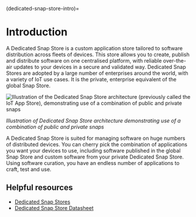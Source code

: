 (dedicated-snap-store-intro)=
# Introduction

A Dedicated Snap Store is a custom application store tailored to software distribution across fleets of devices. This store allows you to create, publish and distribute software on one centralised platform, with reliable over-the-air updates to your devices in a secure and validated way. Dedicated Snap Stores are adopted by a large number of enterprises around the world, with a variety of IoT use cases. It is the private, enterprise equivalent of the global Snap Store.

![Illustration of the Dedicated Snap Store architecture (previously called the IoT App Store), demonstrating use of a combination of public and private snaps](upload://HU0eXVWodCb86LcbxjAJmr0XhK.png)

*Illustration of Dedicated Snap Store architecture demonstrating use of a combination of public and private snaps*

A Dedicated Snap Store is suited for managing software on huge numbers of distributed devices. You can cherry pick the combination of applications you want your devices to use, including software published in the global Snap Store and custom software from your private Dedicated Snap Store. Using software curation, you have an endless number of applications to craft, test and use.

## Helpful resources

* [Dedicated Snap Stores](https://ubuntu.com/internet-of-things/appstore)
* [Dedicated Snap Store Datasheet](https://assets.ubuntu.com/v1/d6d1d3fc-IoT+App+Store+Datasheet+v3.pdf)
